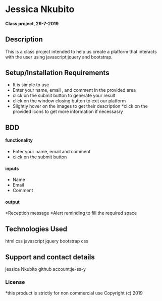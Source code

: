 # Jessica Nkubito
#### Class project, 29-7-2019
## Description
This is a class project intended to help us create a platform that interacts with the user using javascript;jquery and bootstrap.
## Setup/Installation Requirements
* It is simple to use
* Enter your name, email , and comment in the provided area
* click on the submit button to generate your result
* click on the window closing button to exit our platform
* Slightly hover on the images to get their description
*click on the provided icons to get more information if necessasry 
## BDD
#### functionality
* Enter your name, email and comment
* click on the submit button
#### inputs
* Name
* Email
* Comment
#### output
*Reception message 
*Alert reminding to fill the required space
## Technologies Used
html
css
javascript
jquery
bootstrap
css
## Support and contact details
jessica Nkubito
github account:je-ss-y
### License
*this product is strictly for non commercial use
Copyright (c) 2019 
